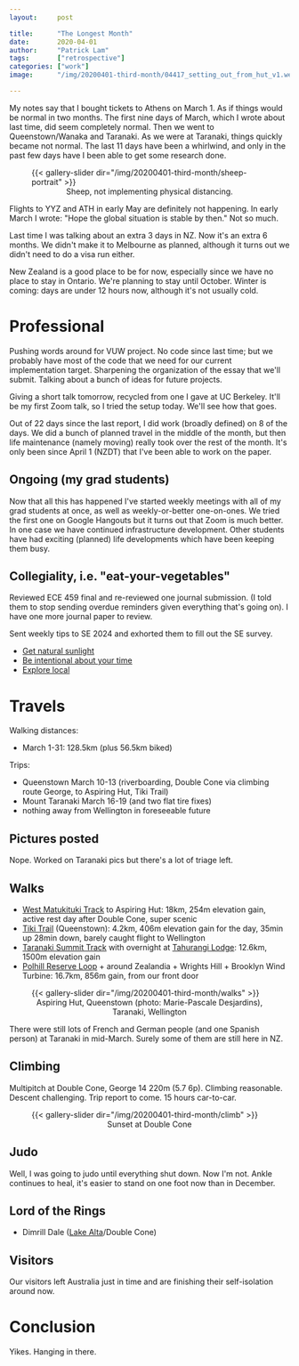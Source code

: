 ```yaml
---
layout:     post

title:      "The Longest Month"
date:       2020-04-01
author:     "Patrick Lam"
tags:       ["retrospective"]
categories: ["work"]
image:      "/img/20200401-third-month/04417_setting_out_from_hut_v1.webp"

---
```


My notes say that I bought tickets to Athens on March 1. As if things
would be normal in two months.  The first nine days of March, which I
wrote about last time, did seem completely normal.  Then we went to
Queenstown/Wanaka and Taranaki. As we were at Taranaki, things quickly
became not normal. The last 11 days have been a whirlwind, and only
in the past few days have I been able to get some research done.

<figure>
{{< gallery-slider dir="/img/20200401-third-month/sheep-portrait" >}}
<figcaption style="text-align:center">Sheep, not implementing physical distancing.</figcaption>
</figure>


Flights to YYZ and ATH in early May are definitely not happening. In
early March I wrote: "Hope the global situation is stable by then."
Not so much.

Last time I was talking about an extra 3 days in NZ. Now it's an extra
6 months.  We didn't make it to Melbourne as planned, although it
turns out we didn't need to do a visa run either.

New Zealand is a good place to be for now, especially since we have no
place to stay in Ontario. We're planning to stay until October. Winter
is coming: days are under 12 hours now, although it's not usually
cold.

# Professional

Pushing words around for VUW project. No code since last time; but we
probably have most of the code that we need for our current
implementation target. Sharpening the organization of the essay that
we'll submit. Talking about a bunch of ideas for future projects.

Giving a short talk tomorrow, recycled from one I gave at UC Berkeley.
It'll be my first Zoom talk, so I tried the setup today. We'll see how
that goes.

Out of 22 days since the last report, I did work (broadly defined) on
8 of the days.  We did a bunch of planned travel in the middle of the
month, but then life maintenance (namely moving) really took over the
rest of the month. It's only been since April 1 (NZDT) that I've been able
to work on the paper.

## Ongoing (my grad students)

Now that all this has happened I've started weekly meetings with all of my
grad students at once, as well as weekly-or-better one-on-ones. We tried the first
one on Google Hangouts but it turns out that Zoom is much better. In one case
we have continued infrastructure development. Other students have had
exciting (planned) life developments which have been keeping them busy.

## Collegiality, i.e. "eat-your-vegetables"

Reviewed ECE 459 final and re-reviewed one journal submission. (I told them to
stop sending overdue reminders given everything that's going on). I have one more
journal paper to review.

Sent weekly tips to SE 2024 and exhorted them to fill out the SE
survey.
* <a href="/post/20200316-get-sunlight/">Get natural sunlight</a>
* <a href="/post/20200323-logs/">Be intentional about your time</a>
* <a href="/post/20200330-local/">Explore local</a>

# Travels

Walking distances:
* March 1-31: 128.5km (plus 56.5km biked)

Trips:
* Queenstown March 10-13 (riverboarding, Double Cone via climbing route George, to Aspiring Hut, Tiki Trail)
* Mount Taranaki March 16-19 (and two flat tire fixes)
* nothing away from Wellington in foreseeable future

## Pictures posted

Nope. Worked on Taranaki pics but there's a lot of triage left.

## Walks

* <a href="https://www.doc.govt.nz/parks-and-recreation/places-to-go/otago/places/mount-aspiring-national-park/things-to-do/tracks/west-matukituki-track/">West Matukituki Track</a> to Aspiring Hut: 18km, 254m elevation gain, active rest day after Double Cone, super scenic
* <a href="https://www.hikingproject.com/trail/7047311/tiki-walking-track">Tiki Trail</a> (Queenstown): 4.2km, 406m elevation gain for the day, 35min up 28min down, barely caught flight to Wellington
* <a href="https://www.doc.govt.nz/parks-and-recreation/places-to-go/taranaki/places/egmont-national-park/things-to-do/tracks/mount-taranaki-summit-track/">Taranaki Summit Track</a> with overnight at <a href="https://taranakialpineclub.co.nz/tahurangi-lodge/">Tahurangi Lodge</a>: 12.6km, 1500m elevation gain
* <a href="https://wellington.govt.nz/recreation/enjoy-the-outdoors/walks-and-walkways/across-the-city/polhill-reserve-loop">Polhill Reserve Loop</a> + around Zealandia + Wrights Hill + Brooklyn Wind Turbine: 16.7km, 856m gain, from our front door 

<figure>
{{< gallery-slider dir="/img/20200401-third-month/walks" >}}
<figcaption style="text-align:center">Aspiring Hut, Queenstown (photo: Marie-Pascale Desjardins), Taranaki, Wellington</figcaption>
</figure>

There were still lots of French and German people (and one Spanish
person) at Taranaki in mid-March. Surely some of them are still here
in NZ.

## Climbing

Multipitch at Double Cone, George 14 220m (5.7 6p). Climbing reasonable. Descent challenging. Trip report to come. 15 hours car-to-car.

<figure>
{{< gallery-slider dir="/img/20200401-third-month/climb" >}}
<figcaption style="text-align:center">Sunset at Double Cone</figcaption>
</figure>


## Judo

Well, I was going to judo until everything shut down. Now I'm not.
Ankle continues to heal, it's easier to stand on one foot now than in December.

## Lord of the Rings

* Dimrill Dale (<a href="https://www.doc.govt.nz/parks-and-recreation/places-to-go/otago/places/remarkables-conservation-area/things-to-do/lake-alta-track/">Lake Alta</a>/Double Cone)

## Visitors

Our visitors left Australia just in time and are finishing their self-isolation around now.

# Conclusion

Yikes. Hanging in there.